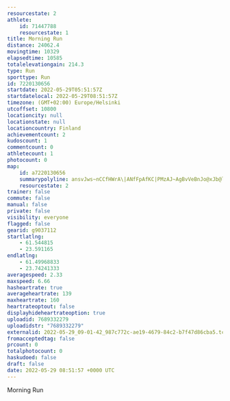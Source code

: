 ```yaml
---
resourcestate: 2
athlete:
    id: 71447788
    resourcestate: 1
title: Morning Run
distance: 24062.4
movingtime: 10329
elapsedtime: 10585
totalelevationgain: 214.3
type: Run
sporttype: Run
id: 7220130656
startdate: 2022-05-29T05:51:57Z
startdatelocal: 2022-05-29T08:51:57Z
timezone: (GMT+02:00) Europe/Helsinki
utcoffset: 10800
locationcity: null
locationstate: null
locationcountry: Finland
achievementcount: 2
kudoscount: 1
commentcount: 0
athletecount: 1
photocount: 0
map:
    id: a7220130656
    summarypolyline: ansvJws~nCCfHWrA\|ANfFpAfKC|PMzAJ~AgBvVeBnJo@xJb@lAfAV~EwBvAAb@gA_@wE?wDG`Ab@fG|AfGfAdAt@hBRa@nCx@h@pBCXvAzA`@Or@qD`@g@FyBr@}Dm@dBg@pEFjAe@p@k@fB{@\MuA{@}Bg@m@eAIF`TpB|@`DiEpBbD?pDy@Xo@bA{B`HvBzIo@qDaAoAgBbByDiA}@H{@tBYzLpAfDB`ChAnBHv@v@rAhAxDTpCd@cATh@z@`DzD`JbBhG|@fB~GpSbCpFfJ`XrDbGhBdAdDDv@p@x@bCLdGr@dHGbEZzCOdB`@~LqAx[`AlL`AxBnD~EdBzDnAhUXbKtBfDdExCzB|@jAJx@{@pBs@jFIfCf@vD|GvB~@rBFJtA_A~EFZnCoAfAoAbCI|@hBp@E^eB~@c@HiAcByCLkBYiJDaArAcE~@eGnB{CNuE_@cFHgFe@{Iw@_FJoAz@aCDwAOo@yAm@uAsBgDwDoDSkAt@aAIq@aBmBaB}@wDqBcDk@oDIcFw@aEAeC}@uG]cIJeCgCkEe@qB_BiN_@oJTeGjAy@n@kApCeOzBeJW}Cb@iDB_Ce@_OM{HFoGW_BqAaAgCp@iBtBOuHeA{FH}AnB^nBaApCeCrFwG~B_FlKqYpBiCv@_@EqG^sEf@cCbAmBw@dA{@pD]vDNxAQ`DxBLrA|AjC`BjCnAb@SrAeRj@uUViVBkHIyKo@mF{@oBcEqNc@iDyCiKeBmIuAw@gCMz@?i@~ABb@\wAIUaHkBOeB{BqILiGzBoDTgAqBoGwB}LpAsASuJLsCSoBRoFcCmMa@{Dg@aKsBq\]}Ba@qKp@wCi@aB`@cAn@WtEiYBsCf@{FIwBPkFS{ETiFdAeApAgD\wCtC_KnD{FlDeI?sB`BqBLsBjAq@P{ADiFb@kA|AsJlBoFEe@r@kAvCmJdBoDbFcPnAwA~@yCdAoIhCgMpA{EfA_Lb@y@`@_Dt@gCIqC`@{D@oFf@kHVm@GmEj@qDt@u@`@sA~AmAL{@f@i@d@uCCyAjBqDOmCJcAtAcATmELyQEoONiC@oN^kGdCwFx@yDv@yOk@{AuBwBAc@~AqJhAiM`@q@b@oEH_It@sDa@oEPgI`D_RbB}KHaCm@gCFoA|BwIz@_IrAsGlEmLvBuIlAu@g@y@v@uEpAyAzCmFbC{ElDaItA{HRwGAaVSiIoAsKb@mBy@sIJcBKgCa@Sa@sM
    resourcestate: 2
trainer: false
commute: false
manual: false
private: false
visibility: everyone
flagged: false
gearid: g9037112
startlatlng:
    - 61.544815
    - 23.591165
endlatlng:
    - 61.49968833
    - 23.74241333
averagespeed: 2.33
maxspeed: 6.66
hasheartrate: true
averageheartrate: 139
maxheartrate: 160
heartrateoptout: false
displayhideheartrateoption: true
uploadid: 7689332279
uploadidstr: "7689332279"
externalid: 2022-05-29_09-01-42_987c772c-ae19-4679-84c2-b7f47d86cba5.tcx
fromacceptedtag: false
prcount: 0
totalphotocount: 0
haskudoed: false
draft: false
date: 2022-05-29 08:51:57 +0000 UTC
---
```

Morning Run